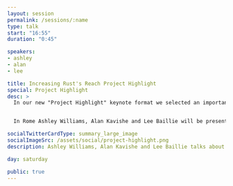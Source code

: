 ```yaml
---
layout: session
permalink: /sessions/:name
type: talk
start: "16:55"
duration: "0:45"

speakers:
- ashley
- alan
- lee

title: Increasing Rust's Reach Project Highlight
special: Project Highlight
desc: >
  In our new "Project Highlight" keynote format we selected an important, interesting and successful projects/initiatives and invite their leaders & contributors to talk about their work, experiences, and the things they have learned along the way to benefit the larger Rust community.


  In Rome Ashley Williams, Alan Kavishe and Lee Baillie will be presenting the [Increasing Rust's Reach](http://reach.rust-lang.org/) project highlight.

socialTwitterCardType: summary_large_image
socialImageSrc: /assets/social/project-highlight.png
description: Ashley Williams, Alan Kavishe and Lee Baillie talks about the "Increasing Rust's Reach" project

day: saturday

public: true
---
```

